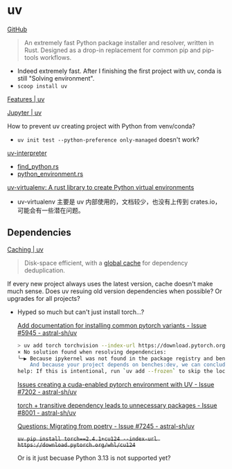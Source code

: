 # uv
[GitHub](https://github.com/astral-sh/uv)

> An extremely fast Python package installer and resolver, written in Rust. Designed as a drop-in replacement for common pip and pip-tools workflows.

- Indeed extremely fast. After I finishing the first project with uv, conda is still "Solving environment".
- `scoop install uv`

[Features | uv](https://docs.astral.sh/uv/getting-started/features/)

[Jupyter | uv](https://docs.astral.sh/uv/guides/integration/jupyter/)

How to prevent uv creating project with Python from venv/conda?
- `uv init test --python-preference only-managed` doesn't work?

[uv-interpreter](https://github.com/astral-sh/uv/tree/main/crates/uv-interpreter)
- [find\_python.rs](https://github.com/astral-sh/uv/blob/main/crates/uv-interpreter/src/find_python.rs)
- [python\_environment.rs](https://github.com/astral-sh/uv/blob/main/crates/uv-interpreter/src/python_environment.rs)

[uv-virtualenv: A rust library to create Python virtual environments](https://github.com/astral-sh/uv/tree/main/crates/uv-virtualenv)
- uv-virtualenv 主要是 uv 内部使用的，文档较少，也没有上传到 crates.io，可能会有一些潜在问题。

## Dependencies
[Caching | uv](https://docs.astral.sh/uv/concepts/cache/)

> Disk-space efficient, with a [global cache](https://docs.astral.sh/uv/concepts/cache) for dependency deduplication.

If every new project always uses the latest version, cache doesn't make much sense. Does uv resuing old version dependencies when possible? Or upgrades for all projects?

- Hyped so much but can't just install torch...?

  [Add documentation for installing common pytorch variants - Issue #5945 - astral-sh/uv](https://github.com/astral-sh/uv/issues/5945)
  ```sh
  > uv add torch torchvision --index-url https://download.pytorch.org/whl/cu124
  × No solution found when resolving dependencies:
  ╰─▶ Because ipykernel was not found in the package registry and benches:dev depends on ipykernel>=6.29.5, we can conclude that benches:dev's requirements are unsatisfiable.
      And because your project depends on benches:dev, we can conclude that your project's requirements are unsatisfiable.
  help: If this is intentional, run `uv add --frozen` to skip the lock and sync steps.
  ```

  [Issues creating a cuda-enabled pytorch environment with UV - Issue #7202 - astral-sh/uv](https://github.com/astral-sh/uv/issues/7202)

  [torch + transitive dependency leads to unnecessary packages - Issue #8001 - astral-sh/uv](https://github.com/astral-sh/uv/issues/8001)

  [Questions: Migrating from poetry - Issue #7245 - astral-sh/uv](https://github.com/astral-sh/uv/issues/7245)

  ~~`uv pip install torch==2.4.1+cu124 --index-url https://download.pytorch.org/whl/cu124`~~

  Or is it just becuase Python 3.13 is not supported yet?